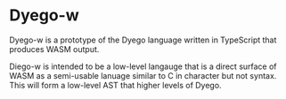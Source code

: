 # Dyego-w

Dyego-w is a prototype of the Dyego language written in TypeScript that produces
WASM output.

Diego-w is intended to be a low-level langauge that is a direct surface of WASM
as a semi-usable lanuage similar to C in character but not syntax. This will form
a low-level AST that higher levels of Dyego.